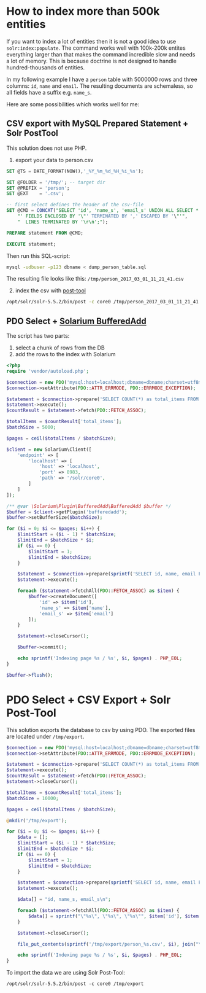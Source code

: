 # How to index more than 500k entities

If you want to index a lot of entities then it is not a good idea to use `solr:index:populate`. 
The command works well with 100k-200k entites everything larger than that makes the command incredible slow and needs a lot of memory. This is because doctrine is not designed to handle hundred-thousands of entities.

In my following example I have a `person` table with 5000000 rows and three columns: `id`, `name` and `email`. The resulting documents are schemaless, so all fields have a suffix e.g. `name_s`.

Here are some possibilities which works well for me:

## CSV export with MySQL Prepared Statement + Solr PostTool

This solution does not use PHP.

1. export your data to person.csv
```sql
SET @TS = DATE_FORMAT(NOW(),'_%Y_%m_%d_%H_%i_%s');

SET @FOLDER = '/tmp/'; -- target dir
SET @PREFIX = 'person';
SET @EXT    = '.csv';

-- first select defines the header of the csv-file
SET @CMD = CONCAT("SELECT 'id', 'name_s', 'email_s' UNION ALL SELECT * FROM person INTO OUTFILE '",@FOLDER,@PREFIX,@TS,@EXT,
    "' FIELDS ENCLOSED BY '\"' TERMINATED BY ',' ESCAPED BY '\"'",
    "  LINES TERMINATED BY '\r\n';");

PREPARE statement FROM @CMD;

EXECUTE statement;
```

Then run this SQL-script:

```bash
mysql -udbuser -p123 dbname < dump_person_table.sql
```

The resulting file looks like this: `/tmp/person_2017_03_01_11_21_41.csv`

2. index the csv with [post-tool](https://lucidworks.com/2015/08/04/solr-5-new-binpost-utility/)

```bash
/opt/solr/solr-5.5.2/bin/post -c core0 /tmp/person_2017_03_01_11_21_41.csv
```

## PDO Select + [Solarium BufferedAdd](http://solarium.readthedocs.io/en/stable/plugins/#example-usage)

The script has two parts:

1. select a chunk of rows from the DB
2. add the rows to the index with Solarium

```php
<?php
require 'vendor/autoload.php';

$connection = new PDO('mysql:host=localhost;dbname=dbname;charset=utf8mb4', 'dbuser', '123');
$connection->setAttribute(PDO::ATTR_ERRMODE, PDO::ERRMODE_EXCEPTION);

$statement = $connection->prepare('SELECT COUNT(*) as total_items FROM person');
$statement->execute();
$countResult = $statement->fetch(PDO::FETCH_ASSOC);

$totalItems = $countResult['total_items'];
$batchSize = 5000;

$pages = ceil($totalItems / $batchSize);

$client = new Solarium\Client([
    'endpoint' => [
        'localhost' => [
            'host' => 'localhost',
            'port' => 8983,
            'path' => '/solr/core0',
        ]
    ]
]);

/** @var \Solarium\Plugin\BufferedAdd\BufferedAdd $buffer */
$buffer = $client->getPlugin('bufferedadd');
$buffer->setBufferSize($batchSize);

for ($i = 0; $i <= $pages; $i++) {
    $limitStart = ($i - 1) * $batchSize;
    $limitEnd = $batchSize * $i;
    if ($i == 0) {
        $limitStart = 1;
        $limitEnd = $batchSize;
    }

    $statement = $connection->prepare(sprintf('SELECT id, name, email FROM person WHERE id >= %s AND id <= %s ', $limitStart, $limitEnd));
    $statement->execute();

    foreach ($statement->fetchAll(PDO::FETCH_ASSOC) as $item) {
        $buffer->createDocument([
            'id' => $item['id'],
            'name_s' => $item['name'],
            'email_s' => $item['email']
        ]);
    }

    $statement->closeCursor();

    $buffer->commit();

    echo sprintf('Indexing page %s / %s', $i, $pages) . PHP_EOL;
}

$buffer->flush();
```

# PDO Select + CSV Export + Solr Post-Tool

This solution exports the database to csv by using PDO. The exported files are located under `/tmp/export`.

```php
$connection = new PDO('mysql:host=localhost;dbname=dbname;charset=utf8mb4', 'dbuser', '123');
$connection->setAttribute(PDO::ATTR_ERRMODE, PDO::ERRMODE_EXCEPTION);

$statement = $connection->prepare('SELECT COUNT(*) as total_items FROM person');
$statement->execute();
$countResult = $statement->fetch(PDO::FETCH_ASSOC);
$statement->closeCursor();

$totalItems = $countResult['total_items'];
$batchSize = 10000;

$pages = ceil($totalItems / $batchSize);

@mkdir('/tmp/export');

for ($i = 0; $i <= $pages; $i++) {
    $data = [];
    $limitStart = ($i - 1) * $batchSize;
    $limitEnd = $batchSize * $i;
    if ($i == 0) {
        $limitStart = 1;
        $limitEnd = $batchSize;
    }

    $statement = $connection->prepare(sprintf('SELECT id, name, email FROM person WHERE id >= %s AND id <= %s ', $limitStart, $limitEnd));
    $statement->execute();

    $data[] = "id, name_s, email_s\n";

    foreach ($statement->fetchAll(PDO::FETCH_ASSOC) as $item) {
        $data[] = sprintf("\"%s\", \"%s\", \"%s\"", $item['id'], $item['name'], $item['email']);
    }

    $statement->closeCursor();

    file_put_contents(sprintf('/tmp/export/person_%s.csv', $i), join("\n", $data));

    echo sprintf('Indexing page %s / %s', $i, $pages) . PHP_EOL;
}
```

To import the data we are using Solr Post-Tool:

`/opt/solr/solr-5.5.2/bin/post -c core0 /tmp/export`
